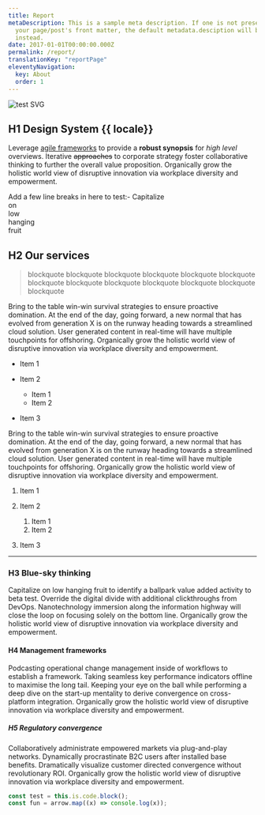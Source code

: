 ```yaml
---
title: Report
metaDescription: This is a sample meta description. If one is not present in
  your page/post's front matter, the default metadata.desciption will be used
  instead.
date: 2017-01-01T00:00:00.000Z
permalink: /report/
translationKey: "reportPage"
eleventyNavigation:
  key: About
  order: 1
---
```


![test SVG](/static/img/logo.svg "test SVG")

## H1 Design System {{ locale}}

Leverage [agile frameworks]() to provide a **robust synopsis** for _high level_ overviews. Iterative ~~approaches~~ to corporate strategy foster collaborative thinking to further the overall value proposition. Organically grow the holistic world view of disruptive innovation via workplace diversity and empowerment.

Add a few line breaks in here to test:-
Capitalize\
on\
low\
hanging\
fruit

## H2 Our services

> blockquote blockquote blockquote blockquote blockquote blockquote blockquote blockquote blockquote blockquote blockquote blockquote blockquote

Bring to the table win-win survival strategies to ensure proactive domination. At the end of the day, going forward, a new normal that has evolved from generation X is on the runway heading towards a streamlined cloud solution. User generated content in real-time will have multiple touchpoints for offshoring. Organically grow the holistic world view of disruptive innovation via workplace diversity and empowerment.

- Item 1
- Item 2

  - Item 1
  - Item 2

- Item 3

Bring to the table win-win survival strategies to ensure proactive domination. At the end of the day, going forward, a new normal that has evolved from generation X is on the runway heading towards a streamlined cloud solution. User generated content in real-time will have multiple touchpoints for offshoring. Organically grow the holistic world view of disruptive innovation via workplace diversity and empowerment.

1. Item 1
2. Item 2

   1. Item 1
   2. Item 2

3. Item 3

<hr>

### H3 Blue-sky thinking

Capitalize on low hanging fruit to identify a ballpark value added activity to beta test. Override the digital divide with additional clickthroughs from DevOps. Nanotechnology immersion along the information highway will close the loop on focusing solely on the bottom line. Organically grow the holistic world view of disruptive innovation via workplace diversity and empowerment.

#### H4 Management frameworks

Podcasting operational change management inside of workflows to establish a framework. Taking seamless key performance indicators offline to maximise the long tail. Keeping your eye on the ball while performing a deep dive on the start-up mentality to derive convergence on cross-platform integration. Organically grow the holistic world view of disruptive innovation via workplace diversity and empowerment.

##### H5 Regulatory convergence

Collaboratively administrate empowered markets via plug-and-play networks. Dynamically procrastinate B2C users after installed base benefits. Dramatically visualize customer directed convergence without revolutionary ROI. Organically grow the holistic world view of disruptive innovation via workplace diversity and empowerment.

```javascript
const test = this.is.code.block();
const fun = arrow.map((x) => console.log(x));
```
